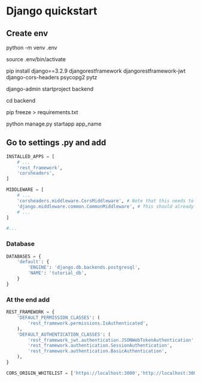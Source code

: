 
# Django quickstart

## Create env

python -m venv .env

source .env/bin/activate

pip install django==3.2.9 djangorestframework djangorestframework-jwt django-cors-headers psycopg2 pytz

django-admin startproject backend

cd backend

pip freeze > requirements.txt

python manage.py startapp app_name

## Go to settings .py and add

```py
INSTALLED_APPS = [
    # ...
    'rest_framework',
    'corsheaders',
]

MIDDLEWARE = [
    # ...
    'corsheaders.middleware.CorsMiddleware', # Note that this needs to be placed above CommonMiddleware
    'django.middleware.common.CommonMiddleware', # This should already exist
    # ...
]

#...
```
### Database
```py
DATABASES = {
    'default': {
        'ENGINE': 'django.db.backends.postgresql',
        'NAME': 'tutorial_db',
    }
}
```


### At the end add
```py
REST_FRAMEWORK = {
    'DEFAULT_PERMISSION_CLASSES': (
        'rest_framework.permissions.IsAuthenticated',
    ),
    'DEFAULT_AUTHENTICATION_CLASSES': (
        'rest_framework_jwt.authentication.JSONWebTokenAuthentication',
        'rest_framework.authentication.SessionAuthentication',
        'rest_framework.authentication.BasicAuthentication',
    ),
}

CORS_ORIGIN_WHITELIST = ['https://localhost:3000','http://localhost:3000']
```


